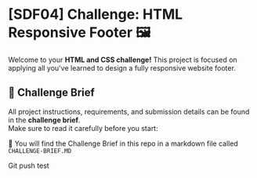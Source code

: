 # [SDF04] Challenge: HTML Responsive Footer 🖼️

Welcome to your **HTML and CSS challenge!** This project is focused on applying all you've learned to design a fully responsive website footer.  





## 📖 Challenge Brief  

All project instructions, requirements, and submission details can be found in the **challenge brief**.  
Make sure to read it carefully before you start:  

🔗 You will find the Challenge Brief in this repo in a markdown file called `CHALLENGE-BRIEF.MD`

Git push test